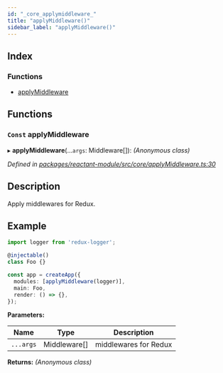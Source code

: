 ```yaml
---
id: "_core_applymiddleware_"
title: "applyMiddleware()"
sidebar_label: "applyMiddleware()"
---
```


## Index

### Functions

* [applyMiddleware](_core_applymiddleware_.md#const-applymiddleware)

## Functions

### `Const` applyMiddleware

▸ **applyMiddleware**(...`args`: Middleware[]): *(Anonymous class)*

*Defined in [packages/reactant-module/src/core/applyMiddleware.ts:30](https://github.com/unadlib/reactant/blob/1f3f457d/packages/reactant-module/src/core/applyMiddleware.ts#L30)*

## Description
Apply middlewares for Redux.

## Example

```ts
import logger from 'redux-logger';

@injectable()
class Foo {}

const app = createApp({
  modules: [applyMiddleware(logger)],
  main: Foo,
  render: () => {},
});
```

**Parameters:**

Name | Type | Description |
------ | ------ | ------ |
`...args` | Middleware[] | middlewares for Redux  |

**Returns:** *(Anonymous class)*

